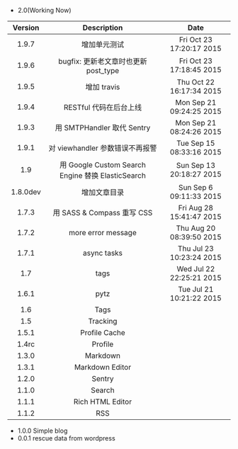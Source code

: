 - 2.0(Working Now)

| Version | Description | Date |
|:--:|:--:|:--:|
| 1.9.7 | 增加单元测试 | Fri Oct 23 17:20:17 2015 |
| 1.9.6 | bugfix: 更新老文章时也更新 post_type | Fri Oct 23 17:18:45 2015 |
| 1.9.5 | 增加 travis | Thu Oct 22 16:17:34 2015 |
| 1.9.4 | RESTful 代码在后台上线 | Mon Sep 21 09:24:25 2015 |
| 1.9.3 | 用 SMTPHandler 取代 Sentry | Mon Sep 21 08:24:26 2015 |
| 1.9.1 | 对 viewhandler 参数错误不再报警 |Tue Sep 15 08:33:16 2015 |
| 1.9 | 用 Google Custom Search Engine 替换 ElasticSearch | Sun Sep 13 20:18:27 2015 |
| 1.8.0dev | 增加文章目录 | Sun Sep  6 09:11:33 2015 |
| 1.7.3 | 用 SASS & Compass 重写 CSS | Fri Aug 28 15:41:47 2015 |
| 1.7.2 | more error message | Thu Aug 20 08:39:50 2015 |
| 1.7.1 | async tasks | Thu Jul 23 10:23:24 2015 |
| 1.7 | tags | Wed Jul 22 22:25:21 2015 |
| 1.6.1 | pytz | Tue Jul 21 10:21:22 2015 |
| 1.6 | Tags ||
| 1.5 | Tracking ||
| 1.5.1 | Profile Cache ||
| 1.4rc | Profile ||
| 1.3.0 | Markdown ||
| 1.3.1 | Markdown Editor ||
| 1.2.0 | Sentry ||
| 1.1.0 | Search ||
| 1.1.1 | Rich HTML Editor ||
| 1.1.2 | RSS ||

- 1.0.0 Simple blog
- 0.0.1 rescue data from wordpress